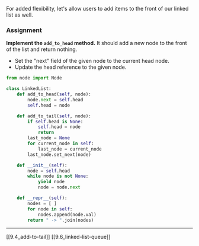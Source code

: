 For added flexibility, let's allow users to add items to the front of our linked list as well. 

### Assignment
**Implement the `add_to_head` method.** It should add a new node to the front of the list and return nothing.
- Set the "next" field of the given node to the current head node. 
- Update the head reference to the given node.

``` python
from node import Node

class LinkedList:
	def add_to_head(self, node):
		node.next = self.head
		self.head = node

	def add_to_tail(self, node):
		if self.head is None:
			self.head = node
			return 
		last_node = None
		for current_node in self:
			last_node = current_node
		last_node.set_next(node)

	def __init__(self):
		node = self.head
		while node is not None:
			yield node
			node = node.next

	def __repr__(self):
		nodes = [ ]
		for node in self:
			nodes.append(node.val)
		return " -> ".join(nodes)
```

---
[[9.4_add-to-tail]]
[[9.6_linked-list-queue]]
